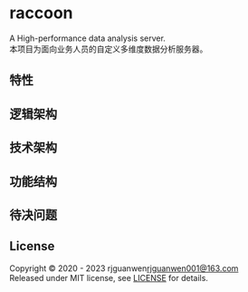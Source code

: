 # raccoon
A High-performance data analysis server.  
本项目为面向业务人员的自定义多维度数据分析服务器。  

## 特性  


## 逻辑架构

  
## 技术架构


## 功能结构



## 待决问题


## License
Copyright © 2020 - 2023 rjguanwen<rjguanwen001@163.com>  
Released under MIT license, see [LICENSE](LICENSE) for details.  